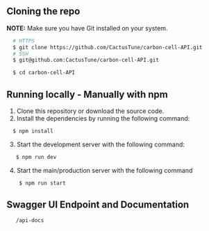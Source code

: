 ## Cloning the repo

**NOTE:** Make sure you have Git installed on your system.

```bash
  # HTTPS
  $ git clone https://github.com/CactusTune/carbon-cell-API.git
  # SSH
  $ git@github.com:CactusTune/carbon-cell-API.git

  $ cd carbon-cell-API
```

## Running locally - Manually with npm 

1. Clone this repository or download the source code.
2. Install the dependencies by running the following command: 
  ```bash
    $ npm install
  ```

3. Start the development server with the following command: 
 ```bash
    $ npm run dev
 ```

4. Start the main/production server with the following command
```bash
    $ npm run start
 ```

 ## Swagger UI Endpoint and Documentation
 ```bash
    /api-docs
 ```
